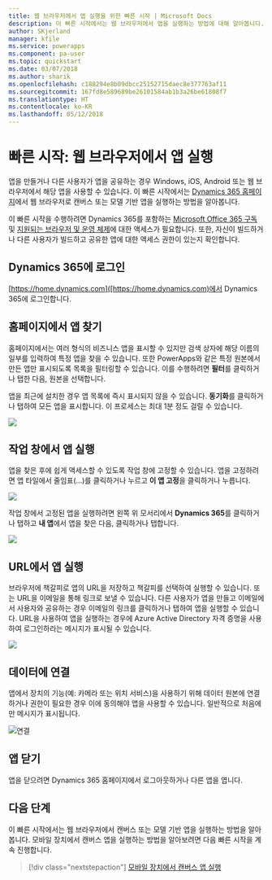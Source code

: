 ```yaml
---
title: 웹 브라우저에서 앱 실행을 위한 빠른 시작 | Microsoft Docs
description: 이 빠른 시작에서는 웹 브라우저에서 앱을 실행하는 방법에 대해 알아봅니다.
author: SKjerland
manager: kfile
ms.service: powerapps
ms.component: pa-user
ms.topic: quickstart
ms.date: 03/07/2018
ms.author: sharik
ms.openlocfilehash: c188294e8b09dbcc25152715daec8e377763af11
ms.sourcegitcommit: 167fd8e589689be26101584ab1b3a26be61808f7
ms.translationtype: HT
ms.contentlocale: ko-KR
ms.lasthandoff: 05/12/2018
---
```

# <a name="quickstart-run-an-app-in-a-web-browser"></a>빠른 시작: 웹 브라우저에서 앱 실행
앱을 만들거나 다른 사용자가 앱을 공유하는 경우 Windows, iOS, Android 또는 웹 브라우저에서 해당 앱을 사용할 수 있습니다. 이 빠른 시작에서는 [Dynamics 365 홈페이지](https://home.dynamics.com)에서 웹 브라우저로 캔버스 또는 모델 기반 앱을 실행하는 방법을 알아봅니다.

이 빠른 시작을 수행하려면 Dynamics 365를 포함하는 [Microsoft Office 365 구독](https://signup.microsoft.com/Signup?OfferId=467eab54-127b-42d3-b046-3844b860bebf&dl=O365_BUSINESS_PREMIUM&ali=1) 및 [지원되는 브라우저 및 운영 체제](../maker/canvas-apps/limits-and-config.md)에 대한 액세스가 필요합니다. 또한, 자신이 빌드하거나 다른 사용자가 빌드하고 공유한 앱에 대한 액세스 권한이 있는지 확인합니다.

## <a name="sign-in-to-dynamics-365"></a>Dynamics 365에 로그인
[https://home.dynamics.com]([https://home.dynamics.com)에서 Dynamics 365에 로그인합니다.

## <a name="find-an-app-on-the-home-page"></a>홈페이지에서 앱 찾기
홈페이지에서는 여러 형식의 비즈니스 앱을 표시할 수 있지만 검색 상자에 해당 이름의 일부를 입력하여 특정 앱을 찾을 수 있습니다. 또한 PowerApps와 같은 특정 원본에서 만든 앱만 표시되도록 목록을 필터링할 수 있습니다. 이를 수행하려면 **필터**를 클릭하거나 탭한 다음, 원본을 선택합니다.

앱을 최근에 설치한 경우 앱 목록에 즉시 표시되지 않을 수 있습니다. **동기화**를 클릭하거나 탭하여 모든 앱을 표시합니다. 이 프로세스는 최대 1분 정도 걸릴 수 있습니다.

![](./media/run-app-browser/dynamics-365-home.png)

## <a name="run-an-app-from-the-task-pane"></a>작업 창에서 앱 실행
앱을 찾은 후에 쉽게 액세스할 수 있도록 작업 창에 고정할 수 있습니다. 앱을 고정하려면 앱 타일에서 줄임표(...)를 클릭하거나 누르고 **이 앱 고정**을 클릭하거나 누릅니다.

![](./media/run-app-browser/homepage-pin.png)

작업 창에서 고정된 앱을 실행하려면 왼쪽 위 모서리에서 **Dynamics 365**를 클릭하거나 탭하고 **내 앱**에서 앱을 찾은 다음, 클릭하거나 탭합니다.

![](./media/run-app-browser/taskpane.png)

## <a name="run-an-app-from-a-url"></a>URL에서 앱 실행
브라우저에 책갈피로 앱의 URL을 저장하고 책갈피를 선택하여 실행할 수 있습니다. 또는 URL을 이메일을 통해 링크로 보낼 수 있습니다. 다른 사용자가 앱을 만들고 이메일에서 사용자와 공유하는 경우 이메일의 링크를 클릭하거나 탭하여 앱을 실행할 수 있습니다. URL을 사용하여 앱을 실행하는 경우에 Azure Active Directory 자격 증명을 사용하여 로그인하라는 메시지가 표시될 수 있습니다.

![](./media/run-app-browser/web-login.png)

## <a name="connect-to-data"></a>데이터에 연결
앱에서 장치의 기능(예: 카메라 또는 위치 서비스)을 사용하기 위해 데이터 원본에 연결하거나 권한이 필요한 경우 이에 동의해야 앱을 사용할 수 있습니다. 일반적으로 처음에만 메시지가 표시됩니다.

![연결](./media/run-app-browser/app-connection.png)

## <a name="close-an-app"></a>앱 닫기
앱을 닫으려면 Dynamics 365 홈페이지에서 로그아웃하거나 다른 앱을 엽니다.

## <a name="next-steps"></a>다음 단계
이 빠른 시작에서는 웹 브라우저에서 캔버스 또는 모델 기반 앱을 실행하는 방법을 알아봅니다. 모바일 장치에서 캔버스 앱을 실행하는 방법을 알아보려면 다음 빠른 시작을 계속 진행합니다.

> [!div class="nextstepaction"]
> [모바일 장치에서 캔버스 앱 실행](run-app-client.md)
